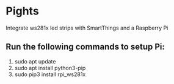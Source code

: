 # Pights
Integrate ws281x led strips with SmartThings and a Raspberry Pi

## Run the following commands to setup Pi:
1. sudo apt update
2. sudo apt install python3-pip
3. sudo pip3 install rpi_ws281x
